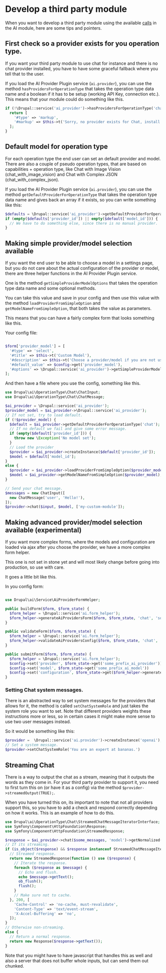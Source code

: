 # Develop a third party module

When you want to develop a third party module using the available [calls](base_calls.md) in the AI module, here are some tips and pointers.

## First check so a provider exists for you operation type.

If you want your third party module to use chat for instance and there is no chat provider installed, you have to have some graceful fallback where you tell that to the user.

If you load the AI Provider Plugin service (`ai.provider`), you can use the method `hasProvidersForOperationType` that takes the operation type data name and a boolean if it has to be setup (working API Key, connection etc.). This means that your module could do something like this.

```php
if (!\Drupal::service('ai_provider')->hasProvidersForOperationType('chat', TRUE)) {
  return [
    '#type' => 'markup',
    '#markup' => $this->t('Sorry, no provider exists for Chat, install one first'),
  ];
}
```

## Default model for operation type

For each operation type the end user can set an default provider and model. There are also a couple of pseudo operation types, that are based on capabilities + operation type, like Chat with Image Vision (chat_with_image_vision) and Chat with Complex JSON (chat_with_complex_json).

If you load the AI Provider Plugin service (`ai.provider`), you can use the method `getDefaultProviderForOperationType` that takes the operation type data name and gives back an array if it exists, so you can write something like this:

```php
$defaults = \Drupal::service('ai_provider')->getDefaultProviderForOperationType('chat');
if (empty($defaults['provider_id']) || empty($default['model_id'])) {
  // We have to do something else, since there is no manual provider.
}
```

## Making simple provider/model selection available

If you want the end user to be able to choose a model in a settings page, but you do not care about the actual configuration of the provider or model, there are three helper functions in the AI Provider Plugin service.

One is the method `getSimpleProviderModelOptions` that takes the operation type data name and some optional methods.

You can take this value and save in your config and then use this value with the method `loadProviderFromSimpleOption` and `getModelNameFromSimpleOption`, that both takes the value as parameters.

This means that you can have a fairly complex form that looks something like this.

Your config file:
```php

$form['provider_model'] = [
  '#type' => 'select',
  '#title' => $this->t('Custom Model'),
  '#description' => $this->t('Choose a provider/model if you are not using the default model'),
  '#default_value' => $config->get('provider_model'),
  '#options' => \Drupal::service('ai_provider')->getSimpleProviderModelOptions('chat'),
];
```

And then have a file where you use the config, something like this.

```php
use Drupal\ai\OperationType\Chat\ChatInput;
use Drupal\ai\OperationType\Chat\ChatMessage;

$ai_provider = \Drupal::service('ai_provider');
$provider_model = $ai_provider->\Drupal::service('ai_provider');
// If not set, try to load default.
if (!$provider_model) {
  $default = $ai_provider->getDefaultProviderForOperationType('chat');
  // If no default we fail and give some error message.
  if (empty($default['provider_id'])) {
    throw new \Exception('No model set');
  }
  // Load the provider
  $provider = $ai_provider->createInstance($default['provider_id']);
  $model = $default['model_id'];
}
else {
  $provider = $ai_provider->loadProviderFromSimpleOption($provider_model);
  $model = $ai_provider->getModelNameFromSimpleOption($provider_model);
}

// Send your chat message.
$messages = new ChatInput([
  new ChatMessage('user', 'Hello!'),
]);
$provider->chat($input, $model, ['my-custom-module']);

```

## Making advanced provider/model selection available (experimental)

If you want more complex forms, where the models and configuration are loaded via ajax after you choose the provider, we have a more complex form helper.

This one is not set in stone yet and will most likely change before going into production, so use with care.

It goes a little bit like this.

In you config form:

```php

use Drupal\ai\Service\AiProviderFormHelper;

public buildForm($form, $form_state) {
  $form_helper = \Drupal::service('ai.form_helper');
  $form_helper->generateAiProvidersForm($form, $form_state, 'chat', 'some_prefix', AiProviderFormHelper::FORM_CONFIGURATION_FULL);
}

public validateForm($form, $form_state) {
  $form_helper = \Drupal::service('ai.form_helper');
  $form_helper->validateAiProvidersConfig($form, $form_state, 'chat', 'some_prefix');
}

public submitForm($form, $form_state) {
  $form_helper = \Drupal::service('ai.form_helper');
  $config->set('provider', $form_state->get('some_prefix_ai_provider'));
  $config->set('model', $form_state->get('some_prefix_ai_model'))
  $config->set('configuration', $form_state->get($form_helper->generateAiProvidersConfigurationFromForm($form, $form_state, 'chat', 'some_prefix')));
}

```

### Setting Chat system messages.
There is an abstracted way to set system messages for the providers that allows for it, the method is called `setChatSystemRole` and just takes the system role you want to set. Note that different providers weights these instructions more or less, so in certain cases it might make more sense to use two user messages instead.

So it would be something like this:

```php
$provider =  \Drupal::service('ai.provider')->createInstance('openai');
// Set a system message.
$provider->setChatSystemRole('You are an expert at bananas.')
```

## Streaming Chat

There is a way to output the chat as a stream, meaning that it outputs the words as they come in. For your third party provider to support it, you need to first turn this on (or have it as a config) via the method `$provider->streamedOutput(TRUE);`.

When you have turned this on, its important to note that not all providers support this, so you have to add a check and respond correctly depending on how it works. This is an example of how to do this.

```php
use Drupal\ai\OperationType\Chat\StreamedChatMessageIteratorInterface;
use Symfony\Component\HttpFoundation\Response;
use Symfony\Component\HttpFoundation\StreamedResponse;

$response = $ai_provider->chat($some_messages, 'model')->getNormalized();
// If its streaming.
if (is_object($response) && $response instanceof StreamedChatMessageIteratorInterface) {
  // Streamed response.
  return new StreamedResponse(function () use ($response) {
    // Iterate the response.
    foreach ($response as $message) {
      // Echo and flush.
      echo $message->getText();
      ob_flush();
      flush();
    }
    // Make sure not to cache.
  }, 200, [
    'Cache-Control' => 'no-cache, must-revalidate',
    'Content-Type' => 'text/event-stream',
    'X-Accel-Buffering' => 'no',
  ]);
}
// Otherwise non-streaming.
else {
  // Return a normal response.
  return new Response($response->getText());
}
```

Note that you might have to have javascript that handles this as well and also a server that does not buffer whole inputs, but can send them out chunked.

